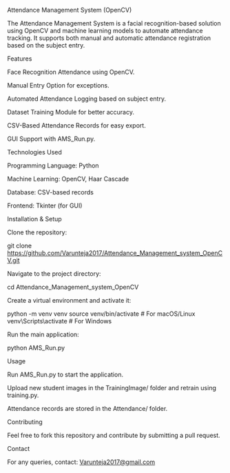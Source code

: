 Attendance Management System (OpenCV)

The Attendance Management System is a facial recognition-based solution using OpenCV and machine learning models to automate attendance tracking. It supports both manual and automatic attendance registration based on the subject entry.

Features

Face Recognition Attendance using OpenCV.

Manual Entry Option for exceptions.

Automated Attendance Logging based on subject entry.

Dataset Training Module for better accuracy.

CSV-Based Attendance Records for easy export.

GUI Support with AMS_Run.py.

Technologies Used

Programming Language: Python

Machine Learning: OpenCV, Haar Cascade

Database: CSV-based records

Frontend: Tkinter (for GUI)

Installation & Setup

Clone the repository:

git clone https://github.com/Varunteja2017/Attendance_Management_system_OpenCV.git

Navigate to the project directory:

cd Attendance_Management_system_OpenCV

Create a virtual environment and activate it:

python -m venv venv
source venv/bin/activate  # For macOS/Linux
venv\Scripts\activate  # For Windows

Run the main application:

python AMS_Run.py

Usage

Run AMS_Run.py to start the application.

Upload new student images in the TrainingImage/ folder and retrain using training.py.

Attendance records are stored in the Attendance/ folder.

Contributing

Feel free to fork this repository and contribute by submitting a pull request.

Contact

For any queries, contact: Varunteja2017@gmail.com

